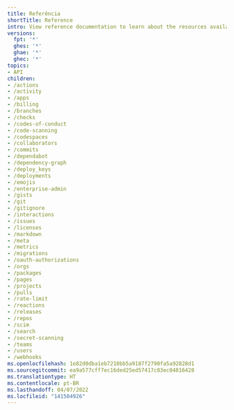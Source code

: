 ```yaml
---
title: Referência
shortTitle: Reference
intro: View reference documentation to learn about the resources available in the GitHub REST API.
versions:
  fpt: '*'
  ghes: '*'
  ghae: '*'
  ghec: '*'
topics:
- API
children:
- /actions
- /activity
- /apps
- /billing
- /branches
- /checks
- /codes-of-conduct
- /code-scanning
- /codespaces
- /collaborators
- /commits
- /dependabot
- /dependency-graph
- /deploy_keys
- /deployments
- /emojis
- /enterprise-admin
- /gists
- /git
- /gitignore
- /interactions
- /issues
- /licenses
- /markdown
- /meta
- /metrics
- /migrations
- /oauth-authorizations
- /orgs
- /packages
- /pages
- /projects
- /pulls
- /rate-limit
- /reactions
- /releases
- /repos
- /scim
- /search
- /secret-scanning
- /teams
- /users
- /webhooks
ms.openlocfilehash: 1e82d0dba1eb7210bb5a9187f2790fa5a92828d1
ms.sourcegitcommit: ea9a577cff7ec16ded25ed57417c83ec04816428
ms.translationtype: HT
ms.contentlocale: pt-BR
ms.lasthandoff: 04/07/2022
ms.locfileid: "141504926"
---
```


